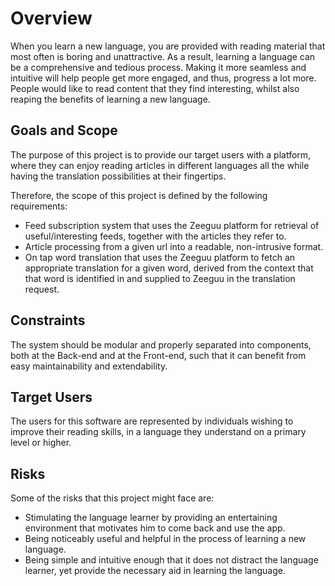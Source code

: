 # Overview
When you learn a new language, you are provided with reading material that most often is boring and unattractive. As a result, learning a language can be a comprehensive and tedious process. Making it more seamless and intuitive will help people get more engaged, and thus, progress a lot more. People would like to read content that they find interesting, whilst also reaping the benefits of learning a new language.

## Goals and Scope
The purpose of this project is to provide our target users with a platform, where they can enjoy reading articles in different languages all the while having the translation possibilities at their fingertips. 
    
Therefore, the scope of this project is defined by the following requirements:

- Feed subscription system that uses the Zeeguu platform for retrieval of useful/interesting feeds, together with the articles they refer to.
- Article processing from a given url into a readable, non-intrusive format.
- On tap word translation that uses the Zeeguu platform to fetch an appropriate translation for a given word, derived from the context that that word is identified in and supplied to Zeeguu in the translation request.

## Constraints
The system should be modular and properly separated into components, both at the Back-end and at the Front-end, such that it can benefit from easy maintainability and extendability.

## Target Users
The users for this software are represented by individuals wishing to improve their reading skills, in a language they understand on a primary level or higher.

## Risks 
Some of the risks that this project might face are: 

- Stimulating the language learner by providing an entertaining environment that motivates him to come back and use the app.
- Being noticeably useful and helpful in the process of learning a new language.
- Being simple and intuitive enough that it does not distract the language learner, yet provide the necessary aid in learning the language. 

